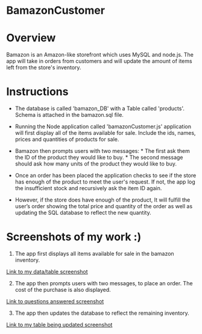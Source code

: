 # BamazonCustomer
# Overview
  Bamazon is an Amazon-like storefront which uses MySQL and node.js. The app will take in orders from customers and will update the amount of items left from the store's inventory.
# Instructions
  * The database is called 'bamazon_DB' with a Table called 'products'. Schema is attached in the bamazon.sql file.

* Running the Node application called 'bamazonCustomer.js' application will first display all of the items available for sale. Include the ids, names, prices and quantities of products for sale.

* Bamazon then prompts users with two messages: * The first ask them the ID of the product they would like to buy. * The second message should ask how many units of the product they would like to buy.

* Once an order has been placed the application checks to see if the store has enough of the product to meet the user's request. If not, the app log the insufficient stock and recursively ask the item ID again.

* However, if the store does have enough of the product, It will fulfill the user’s order showing the total price and quantity of the order as well as updating the SQL database to reflect the new quantity.

# Screenshots of my work :)
1. The app first displays all items available for sale in the bamazon inventory.


[Link to my data/table screenshot](https://github.com/erikagonzalez64/bamazonCustomer/blob/master/images/tablescreenshot.png)

2. The app then prompts users with two messages, to place an order. The cost of the purchase is also displayed.

[Link to questions answered screenshot](https://github.com/erikagonzalez64/bamazonCustomer/blob/master/images/questionsanswered.png)

3. The app then updates the database to reflect the remaining inventory.


[Link to my table being updated screenshot](https://github.com/erikagonzalez64/bamazonCustomer/blob/master/images/updatedtable.png)
